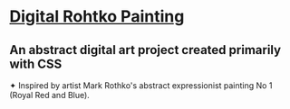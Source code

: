 # [Digital Rohtko Painting](https://danielledonnelly.github.io/rothko-painting/)
## An abstract digital art project created primarily with CSS
✦ Inspired by artist Mark Rothko's abstract expressionist painting No 1 (Royal Red and Blue).
